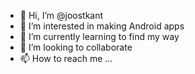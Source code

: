 - 👋 Hi, I’m @joostkant
- 👀 I’m interested in making Android apps
- 🌱 I’m currently learning to find my way
- 💞️ I’m looking to collaborate
- 📫 How to reach me ...

<!---
joostkant/joostkant is a ✨ special ✨ repository because its `README.md` (this file) appears on your GitHub profile.
You can click the Preview link to take a look at your changes.
--->
